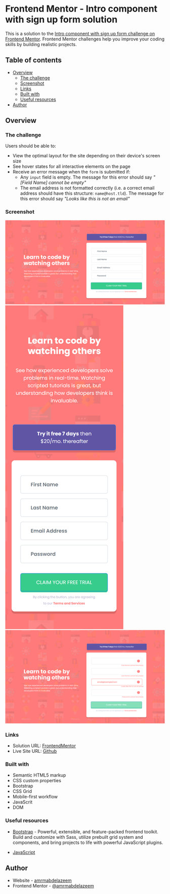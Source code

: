 # Frontend Mentor - Intro component with sign up form solution

This is a solution to the [Intro component with sign up form challenge on Frontend Mentor](https://www.frontendmentor.io/challenges/intro-component-with-signup-form-5cf91bd49edda32581d28fd1). Frontend Mentor challenges help you improve your coding skills by building realistic projects. 

## Table of contents

- [Overview](#overview)
  - [The challenge](#the-challenge)
  - [Screenshot](#screenshot)
  - [Links](#links)
  - [Built with](#built-with)
  - [Useful resources](#useful-resources)
- [Author](#author)


## Overview

### The challenge

Users should be able to:

- View the optimal layout for the site depending on their device's screen size
- See hover states for all interactive elements on the page
- Receive an error message when the `form` is submitted if:
  - Any `input` field is empty. The message for this error should say *"[Field Name] cannot be empty"*
  - The email address is not formatted correctly (i.e. a correct email address should have this structure: `name@host.tld`). The message for this error should say *"Looks like this is not an email"*

### Screenshot

![Desktop](/screenshots/Desktop.png)
![Mobile](/screenshots/Mobile.png)
![Status](/screenshots/Error-States.png)

### Links

- Solution URL: [FrontendMentor](https://www.frontendmentor.io/solutions/introcomponentwithsignupform-with-bootstrap-and-js-QeuAArQ-MY)
- Live Site URL: [Github](https://amrmabdelazeem.github.io/intro-component-with-signup-form/)


### Built with

- Semantic HTML5 markup
- CSS custom properties
- Bootstrap
- CSS Grid
- Mobile-first workflow
- JavaScrit
- DOM


### Useful resources

- [Bootstrap](https://getbootstrap.com/) - Powerful, extensible, and feature-packed frontend toolkit. Build and customize with Sass, utilize prebuilt grid system and components, and bring projects to life with powerful JavaScript plugins. 

- [JavaScript](https://developer.mozilla.org/en-US/docs/Web/JavaScript)

## Author

- Website - [amrmabdelazeem](https://github.com/amrmabdelazeem)
- Frontend Mentor - [@amrmabdelazeem](https://www.frontendmentor.io/profile/amrmabdelazeem)